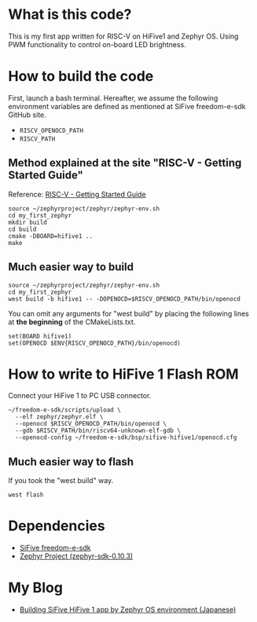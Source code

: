 # What is this code?

This is my first app written for RISC-V on HiFive1 and Zephyr OS.
Using PWM functionality to control on-board LED brightness.

# How to build the code

First, launch a bash terminal.
Hereafter, we assume the following environment variables are defined as
mentioned at SiFive freedom-e-sdk GitHub site.

- ``RISCV_OPENOCD_PATH``
- ``RISCV_PATH``

## Method explained at the site "RISC-V - Getting Started Guide"

Reference: [RISC-V - Getting Started Guide](https://risc-v-getting-started-guide.readthedocs.io/en/latest/index.html)

```
source ~/zephyrproject/zephyr/zephyr-env.sh
cd my_first_zephyr
mkdir build
cd build
cmake -DBOARD=hifive1 ..
make
```

## Much easier way to build

```
source ~/zephyrproject/zephyr/zephyr-env.sh
cd my_first_zephyr
west build -b hifive1 -- -DOPENOCD=$RISCV_OPENOCD_PATH/bin/openocd
```

You can omit any arguments for "west build" by placing the following lines at **the beginning** of the CMakeLists.txt.

```
set(BOARD hifive1)
set(OPENOCD $ENV{RISCV_OPENOCD_PATH}/bin/openocd)
```

# How to write to HiFive 1 Flash ROM

Connect your HiFive 1 to PC USB connector.

```
~/freedom-e-sdk/scripts/upload \
  --elf zephyr/zephyr.elf \
  --openocd $RISCV_OPENOCD_PATH/bin/openocd \
  --gdb $RISCV_PATH/bin/riscv64-unknown-elf-gdb \
  --openocd-config ~/freedom-e-sdk/bsp/sifive-hifive1/openocd.cfg
```

## Much easier way to flash

If you took the "west build" way.

```
west flash
```

# Dependencies

- [SiFive freedom-e-sdk](https://github.com/sifive/freedom-e-sdk/blob/v201908-branch/README.md)
- [Zephyr Project (zephyr-sdk-0.10.3)](https://docs.zephyrproject.org/latest/getting_started/index.html)

# My Blog

- [Building SiFive HiFive 1 app by Zephyr OS environment (Japanese)](https://flogics.com/wp/ja/2019/12/building-hifive1-app-by-zephyr/)
